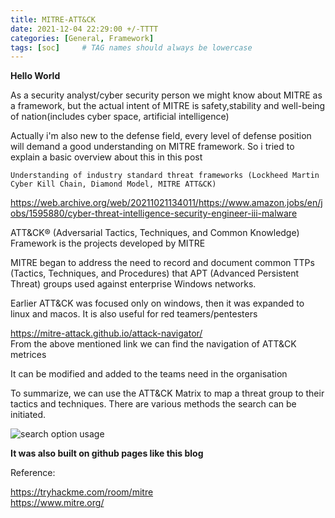 ```yaml
---
title: MITRE-ATT&CK
date: 2021-12-04 22:29:00 +/-TTTT
categories: [General, Framework]
tags: [soc]     # TAG names should always be lowercase
---
```


**Hello World**  

As a security analyst/cyber security person we might know about MITRE as a framework, but the actual intent of MITRE is safety,stability and well-being of nation(includes cyber space, artificial intelligence)

Actually i'm also new to the defense field, every level of defense position will demand a good understanding on MITRE framework. So i tried to explain a basic overview about this in this post

```Understanding of industry standard threat frameworks (Lockheed Martin Cyber Kill Chain, Diamond Model, MITRE ATT&CK)```

https://web.archive.org/web/20211021134011/https://www.amazon.jobs/en/jobs/1595880/cyber-threat-intelligence-security-engineer-iii-malware  

 ATT&CK® (Adversarial Tactics, Techniques, and Common Knowledge) Framework  is the projects developed by MITRE
 
 MITRE began to address the need to record and document common TTPs (Tactics, Techniques, and Procedures) that APT (Advanced Persistent Threat) groups used against enterprise Windows networks.  

Earlier ATT&CK was focused only on windows, then it was expanded to linux and macos. It is also useful for red teamers/pentesters  

https://mitre-attack.github.io/attack-navigator/  
From the above mentioned link we can find the navigation of ATT&CK metrices  

It can be modified and added to the teams need in the organisation  

To summarize, we can use the ATT&CK Matrix to map a threat group to their tactics and techniques.  There are various methods the search can be initiated. 


![search option usage](https://drive.google.com/uc?export=view&id=1WOdK2fn4bxhpnc8RtSBku6_zQCnalXDH)  

**It was also built on github pages like this blog**



Reference:

https://tryhackme.com/room/mitre  
https://www.mitre.org/
